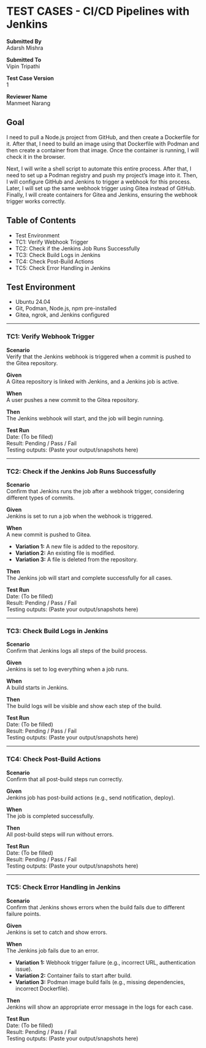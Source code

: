 # TEST CASES - CI/CD Pipelines with Jenkins

**Submitted By**  
Adarsh Mishra

**Submitted To**  
Vipin Tripathi

**Test Case Version**  
1

**Reviewer Name**  
Manmeet Narang

## Goal
I need to pull a Node.js project from GitHub, and then create a Dockerfile for it. After that, I need to build an image using that Dockerfile with Podman and then create a container from that image. Once the container is running, I will check it in the browser.

Next, I will write a shell script to automate this entire process. After that, I need to set up a Podman registry and push my project’s image into it. Then, I will configure GitHub and Jenkins to trigger a webhook for this process. Later, I will set up the same webhook trigger using Gitea instead of GitHub. Finally, I will create containers for Gitea and Jenkins, ensuring the webhook trigger works correctly.

## Table of Contents
- Test Environment
- TC1: Verify Webhook Trigger
- TC2: Check if the Jenkins Job Runs Successfully
- TC3: Check Build Logs in Jenkins
- TC4: Check Post-Build Actions
- TC5: Check Error Handling in Jenkins

## Test Environment
- Ubuntu 24.04
- Git, Podman, Node.js, npm pre-installed
- Gitea, ngrok, and Jenkins configured

---

### TC1: Verify Webhook Trigger

**Scenario**  
Verify that the Jenkins webhook is triggered when a commit is pushed to the Gitea repository.

**Given**  
A Gitea repository is linked with Jenkins, and a Jenkins job is active.

**When**  
A user pushes a new commit to the Gitea repository.

**Then**  
The Jenkins webhook will start, and the job will begin running.

**Test Run**  
Date: (To be filled)  
Result: Pending / Pass / Fail  
Testing outputs: (Paste your output/snapshots here)

---

### TC2: Check if the Jenkins Job Runs Successfully

**Scenario**  
Confirm that Jenkins runs the job after a webhook trigger, considering different types of commits.

**Given**  
Jenkins is set to run a job when the webhook is triggered.

**When**  
A new commit is pushed to Gitea.

- **Variation 1:** A new file is added to the repository.
- **Variation 2:** An existing file is modified.
- **Variation 3:** A file is deleted from the repository.

**Then**  
The Jenkins job will start and complete successfully for all cases.

**Test Run**  
Date: (To be filled)  
Result: Pending / Pass / Fail  
Testing outputs: (Paste your output/snapshots here)

---

### TC3: Check Build Logs in Jenkins

**Scenario**  
Confirm that Jenkins logs all steps of the build process.

**Given**  
Jenkins is set to log everything when a job runs.

**When**  
A build starts in Jenkins.

**Then**  
The build logs will be visible and show each step of the build.

**Test Run**  
Date: (To be filled)  
Result: Pending / Pass / Fail  
Testing outputs: (Paste your output/snapshots here)

---

### TC4: Check Post-Build Actions

**Scenario**  
Confirm that all post-build steps run correctly.

**Given**  
Jenkins job has post-build actions (e.g., send notification, deploy).

**When**  
The job is completed successfully.

**Then**  
All post-build steps will run without errors.

**Test Run**  
Date: (To be filled)  
Result: Pending / Pass / Fail  
Testing outputs: (Paste your output/snapshots here)

---

### TC5: Check Error Handling in Jenkins

**Scenario**  
Confirm that Jenkins shows errors when the build fails due to different failure points.

**Given**  
Jenkins is set to catch and show errors.

**When**  
The Jenkins job fails due to an error.

- **Variation 1:** Webhook trigger failure (e.g., incorrect URL, authentication issue).
- **Variation 2:** Container fails to start after build.
- **Variation 3:** Podman image build fails (e.g., missing dependencies, incorrect Dockerfile).

**Then**  
Jenkins will show an appropriate error message in the logs for each case.

**Test Run**  
Date: (To be filled)  
Result: Pending / Pass / Fail  
Testing outputs: (Paste your output/snapshots here)
